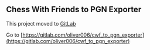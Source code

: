 ## Chess With Friends to PGN Exporter

This project moved to [GitLab](https://gitlab.com/oliver006/cwf_to_pgn_exporter)

Go to [https://gitlab.com/oliver006/cwf_to_pgn_exporter](https://gitlab.com/oliver006/cwf_to_pgn_exporter)
